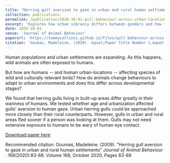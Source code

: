 ```yaml
---
title: "Herring gull aversion to gaze in urban and rural human settlements"
collection: publications
permalink: /publication/2020-10-01-gull-behaviour-across-urban-locations
excerpt: 'Explores how urban vibrancy differs between genders and how this may contribute to gender segregation in cities. Suggestions for future research could be to further investigate the social and cultural factors that contribute to gender differences in urban vibrancy.'
date: 2020-10-01
venue: 'Journal of Animal Behaviour'
paperurl: 'https://tommycollins1.github.io/files/gull-behaviour-across-urban-locations.pdf'
citation: 'Goumas, Madeleine. (2020). &quot;Paper Title Number 1.&quot; <i>Journal 1</i>. 1(1).'
---
```

Human populations and urban settlements are expanding. As this happens, wild animals are often exposed to humans.

But how are humans -- and human urban-locations -- affecting species of wild and culturally relevant birds? How do animals change behaviours to adapt to urban environments and does this differ across developmental stages? 

We found that herring gulls living in built-up areas differ greatly in their wariness of humans. We tested whether age and urbanization affected gulls' aversion to human gaze. Urban herring gulls could be approached more closely than their rural counterparts. However, gulls in urban and rural areas fled sooner if a person was looking at them. Gulls may not need extensive exposure to humans to be wary of human eye contact.

[Download paper here](https://www.sciencedirect.com/science/article/pii/S000334722030244X?via%3Dihub)

Recommended citation: Goumas, Madeleine. (2009). "Herring gull aversion to gaze in urban and rural human settlements" <i>Journal of Animal Behaviour </i>. 168(2020):83-88.
Volume 168, October 2020, Pages 83-88